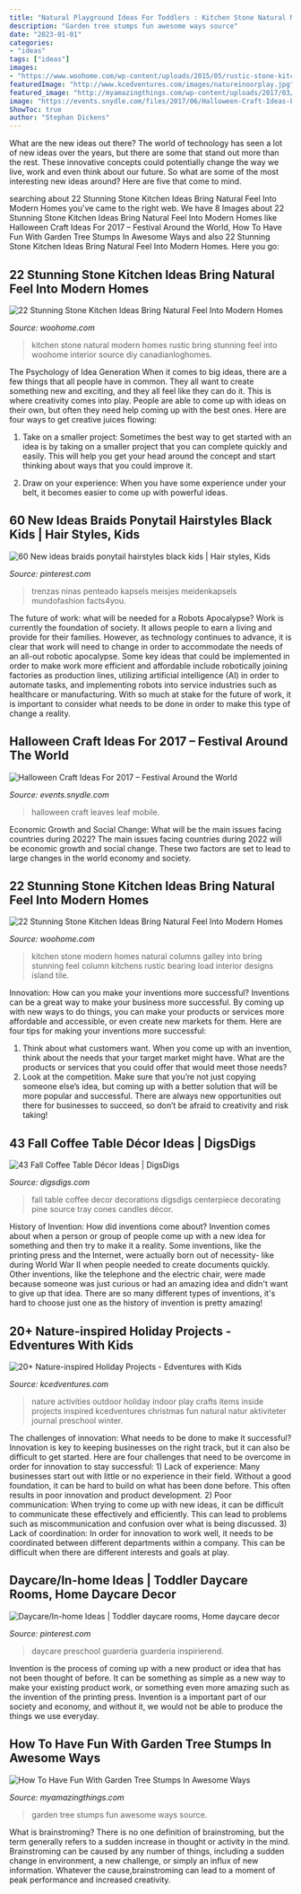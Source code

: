 ```yaml
---
title: "Natural Playground Ideas For Toddlers : Kitchen Stone Natural Modern Homes Rustic Bring Stunning Feel Into Woohome Interior Source Diy Canadianloghomes"
description: "Garden tree stumps fun awesome ways source"
date: "2023-01-01"
categories:
- "ideas"
tags: ["ideas"]
images:
- "https://www.woohome.com/wp-content/uploads/2015/05/rustic-stone-kitchen-woohome-18.jpg"
featuredImage: "http://www.kcedventures.com/images/natureinoorplay.jpg"
featured_image: "http://myamazingthings.com/wp-content/uploads/2017/03/0bd65d7ade9bdbb63b78112421c29b28-683x1024.jpg"
image: "https://events.snydle.com/files/2017/06/Halloween-Craft-Ideas-For-2017-22.jpg"
ShowToc: true
author: "Stephan Dickens"
---
```



What are the new ideas out there?
The world of technology has seen a lot of new ideas over the years, but there are some that stand out more than the rest. These innovative concepts could potentially change the way we live, work and even think about our future. So what are some of the most interesting new ideas around? Here are five that come to mind.

	

		
searching about 22 Stunning Stone Kitchen Ideas Bring Natural Feel Into Modern Homes you've came to the right web. We have 8 Images about 22 Stunning Stone Kitchen Ideas Bring Natural Feel Into Modern Homes like Halloween Craft Ideas For 2017 – Festival Around the World, How To Have Fun With Garden Tree Stumps In Awesome Ways and also 22 Stunning Stone Kitchen Ideas Bring Natural Feel Into Modern Homes. Here you go:
		
    
## 22 Stunning Stone Kitchen Ideas Bring Natural Feel Into Modern Homes

<img loading=lazy src="https://www.woohome.com/wp-content/uploads/2015/05/rustic-stone-kitchen-woohome-10.jpg" onerror="this.onerror=null;this.src='https://tse3.mm.bing.net/th?id=OIP.782lF7LU9l-tOEXEYw8nKgHaLV&amp;pid=15.1';" alt="22 Stunning Stone Kitchen Ideas Bring Natural Feel Into Modern Homes">

_Source: woohome.com_

>kitchen stone natural modern homes rustic bring stunning feel into woohome interior source diy canadianloghomes. 

	

The Psychology of Idea Generation
When it comes to big ideas, there are a few things that all people have in common. They all want to create something new and exciting, and they all feel like they can do it. This is where creativity comes into play. People are able to come up with ideas on their own, but often they need help coming up with the best ones. Here are four ways to get creative juices flowing:
1. Take on a smaller project: Sometimes the best way to get started with an idea is by taking on a smaller project that you can complete quickly and easily. This will help you get your head around the concept and start thinking about ways that you could improve it.

2. Draw on your experience: When you have some experience under your belt, it becomes easier to come up with powerful ideas.

    
## 60 New Ideas Braids Ponytail Hairstyles Black Kids | Hair Styles, Kids

<img loading=lazy src="https://i.pinimg.com/736x/34/1b/17/341b1706a99a61040b8dfe649da6b113.jpg" onerror="this.onerror=null;this.src='https://tse3.mm.bing.net/th?id=OIP.8FMJvq0ThzAadWIJ-v1iWgAAAA&amp;pid=15.1';" alt="60 New ideas braids ponytail hairstyles black kids | Hair styles, Kids">

_Source: pinterest.com_

>trenzas ninas penteado kapsels meisjes meidenkapsels mundofashion facts4you. 

	

The future of work: what will be needed for a Robots Apocalypse?
Work is currently the foundation of society. It allows people to earn a living and provide for their families. However, as technology continues to advance, it is clear that work will need to change in order to accommodate the needs of an all-out robotic apocalypse. Some key ideas that could be implemented in order to make work more efficient and affordable include robotically joining factories as production lines, utilizing artificial intelligence (AI) in order to automate tasks, and implementing robots into service industries such as healthcare or manufacturing. With so much at stake for the future of work, it is important to consider what needs to be done in order to make this type of change a reality.

    
## Halloween Craft Ideas For 2017 – Festival Around The World

<img loading=lazy src="https://events.snydle.com/files/2017/06/Halloween-Craft-Ideas-For-2017-22.jpg" onerror="this.onerror=null;this.src='https://tse3.mm.bing.net/th?id=OIP.LswF6aLeHSg6yygvduj6XgHaOf&amp;pid=15.1';" alt="Halloween Craft Ideas For 2017 – Festival Around the World">

_Source: events.snydle.com_

>halloween craft leaves leaf mobile. 

	

Economic Growth and Social Change: What will be the main issues facing countries during 2022?
The main issues facing countries during 2022 will be economic growth and social change. These two factors are set to lead to large changes in the world economy and society.

    
## 22 Stunning Stone Kitchen Ideas Bring Natural Feel Into Modern Homes

<img loading=lazy src="https://www.woohome.com/wp-content/uploads/2015/05/rustic-stone-kitchen-woohome-18.jpg" onerror="this.onerror=null;this.src='https://tse4.mm.bing.net/th?id=OIP.2BnUQ6usqdp8VHxg5pUeUQHaLK&amp;pid=15.1';" alt="22 Stunning Stone Kitchen Ideas Bring Natural Feel Into Modern Homes">

_Source: woohome.com_

>kitchen stone modern homes natural columns galley into bring stunning feel column kitchens rustic bearing load interior designs island tile. 

	

Innovation: How can you make your inventions more successful?
Inventions can be a great way to make your business more successful. By coming up with new ways to do things, you can make your products or services more affordable and accessible, or even create new markets for them. Here are four tips for making your inventions more successful:
1. Think about what customers want. When you come up with an invention, think about the needs that your target market might have. What are the products or services that you could offer that would meet those needs?
2. Look at the competition. Make sure that you’re not just copying someone else’s idea, but coming up with a better solution that will be more popular and successful. There are always new opportunities out there for businesses to succeed, so don’t be afraid to creativity and risk taking!

    
## 43 Fall Coffee Table Décor Ideas | DigsDigs

<img loading=lazy src="http://www.digsdigs.com/photos/fall-coffee-table-decor-ideas-40.jpg" onerror="this.onerror=null;this.src='https://tse1.mm.bing.net/th?id=OIP.LcN-ksfzMbn664WkQAG_WwHaE7&amp;pid=15.1';" alt="43 Fall Coffee Table Décor Ideas | DigsDigs">

_Source: digsdigs.com_

>fall table coffee decor decorations digsdigs centerpiece decorating pine source tray cones candles décor. 

	

History of Invention: How did inventions come about?
Invention comes about when a person or group of people come up with a new idea for something and then try to make it a reality. Some inventions, like the printing press and the Internet, were actually born out of necessity- like during World War II when people needed to create documents quickly. Other inventions, like the telephone and the electric chair, were made because someone was just curious or had an amazing idea and didn't want to give up that idea. There are so many different types of inventions, it's hard to choose just one as the history of invention is pretty amazing!

    
## 20+ Nature-inspired Holiday Projects - Edventures With Kids

<img loading=lazy src="http://www.kcedventures.com/images/natureinoorplay.jpg" onerror="this.onerror=null;this.src='https://tse1.mm.bing.net/th?id=OIP.R_t1yVJVPLK8bPJFoazfpQHaKl&amp;pid=15.1';" alt="20+ Nature-inspired Holiday Projects - Edventures with Kids">

_Source: kcedventures.com_

>nature activities outdoor holiday indoor play crafts items inside projects inspired kcedventures christmas fun natural natur aktiviteter journal preschool winter. 

	

The challenges of innovation: What needs to be done to make it successful?
Innovation is key to keeping businesses on the right track, but it can also be difficult to get started. Here are four challenges that need to be overcome in order for innovation to stay successful: 1) Lack of experience: Many businesses start out with little or no experience in their field. Without a good foundation, it can be hard to build on what has been done before. This often results in poor innovation and product development. 2) Poor communication: When trying to come up with new ideas, it can be difficult to communicate these effectively and efficiently. This can lead to problems such as miscommunication and confusion over what is being discussed. 3) Lack of coordination: In order for innovation to work well, it needs to be coordinated between different departments within a company. This can be difficult when there are different interests and goals at play.

    
## Daycare/In-home Ideas | Toddler Daycare Rooms, Home Daycare Decor

<img loading=lazy src="https://i.pinimg.com/736x/53/a5/17/53a51744403a6ab8ea90a8b259f13449.jpg" onerror="this.onerror=null;this.src='https://tse3.mm.bing.net/th?id=OIP.CRPBCk4_vDFLoHx-nsD5YAHaJ3&amp;pid=15.1';" alt="Daycare/In-home Ideas | Toddler daycare rooms, Home daycare decor">

_Source: pinterest.com_

>daycare preschool guardería guarderia inspirierend. 

	

Invention is the process of coming up with a new product or idea that has not been thought of before. It can be something as simple as a new way to make your existing product work, or something even more amazing such as the invention of the printing press. Invention is a important part of our society and economy, and without it, we would not be able to produce the things we use everyday.

    
## How To Have Fun With Garden Tree Stumps In Awesome Ways

<img loading=lazy src="http://myamazingthings.com/wp-content/uploads/2017/03/0bd65d7ade9bdbb63b78112421c29b28-683x1024.jpg" onerror="this.onerror=null;this.src='https://tse2.mm.bing.net/th?id=OIP.LtjjZwDwJ2mOy0GumqvumAHaLG&amp;pid=15.1';" alt="How To Have Fun With Garden Tree Stumps In Awesome Ways">

_Source: myamazingthings.com_

>garden tree stumps fun awesome ways source. 

	

What is brainstroming?
There is no one definition of brainstroming, but the term generally refers to a sudden increase in thought or activity in the mind. Brainstroming can be caused by any number of things, including a sudden change in environment, a new challenge, or simply an influx of new information. Whatever the cause,brainstroming can lead to a moment of peak performance and increased creativity.

